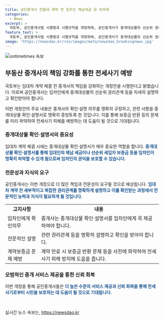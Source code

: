 ```yaml
---
title: 공인중개사 전월세 계약 전 집주인 체납세금 등 의무화
categories:
  - News
excerpt: >
  국토부, 공인중개사법 시행령과 시행규칙을 개정하여, 공인중개사가 중개대상물의 선순위 권리관계 등을 임차인에게 자세히 설명하고 확인받아야 한다고 밝혔습니다. 이를 통해 보증금 반환 어려움 등을 미리 파악하여 전세사기 피해를 예방할 수 있을 것으로 예상됩니다.
feature_text: >
  국토부, 공인중개사법 시행령과 시행규칙을 개정하여, 공인중개사가 중개대상물의 선순위 권리관계 등을 임차인에게 자세히 설명하고 확인받아야 한다고 밝혔습니다. 이를 통해 보증금 반환 어려움 등을 미리 파악하여 전세사기 피해를 예방할 수 있을 것으로 예상됩니다.
image: 'https://newsdao.kr/res/images/meta/newsdao_breakingnews.jpg'
---
```


<p><img src="https://newsdao.kr/res/images/meta/newsdao_breakingnews.jpg" alt="ontimetimes 속보" /></p>

<h2 data-ke-size="size26">부동산 중개사의 책임 강화를 통한 전세사기 예방</h2>

<p>국토부는 임대차 계약 체결 전 중개사의 책임을 강화하는 개정안을 시행한다고 밝혔습니다. 이로써 공인중개사는 임차인에게 중개대상물의 선순위 권리관계 등을 자세히 설명하고 확인받아야 합니다.</p>

<p data-ke-size="size16">이번 개정안의 주요 내용은 중개사의 확인·설명 의무를 명확히 규정하고, 관련 사항을 중개대상물 확인·설명서로 명확히 증빙토록 한 것입니다. 이를 통해 보증금 반환 등의 문제를 미리 파악하여 전세사기 피해를 예방하는 데 도움이 될 것으로 기대됩니다.</p>

<h3>중개대상물 확인·설명서의 중요성</h3>

<p>임대차 계약 체결 시에는 중개대상물 확인·설명서가 매우 중요한 역할을 합니다. <b><span style="color: #1a5490;">중개대상물 확인·설명서를 통해 임대인의 체납 세금이나 선순위 세입자 보증금 등을 임차인이 명확히 파악할 수 있게 됨으로써 임차인의 권익을 보호할 수 있습니다.</span></b></p>

<h3>전문성과 지식의 요구</h3>

<p>공인중개사는 이번 개정으로 더 많은 책임과 전문성이 요구될 것으로 예상됩니다. <b><span style="color: #1a5490;">임대차 계약 전 세부적이고 복잡한 권리관계를 명확하게 설명하고 이를 확인받는 과정에서 전문적인 능력과 지식이 필요하게 될 것입니다.</span></b></p>

<table>
    <tr>
        <td style="text-align: center; height: 17px;"><b>고지사항</b></td>
        <td style="text-align: center; height: 17px;"><b>내용</b></td>
    </tr>
    <tr>
        <td style="height: 17px;">임차인에게 확인의무</td>
        <td style="height: 17px;">중개사는 중개대상물 확인·설명서를 임차인에게 꼭 제공하여야 합니다.</td>
    </tr>
    <tr>
        <td style="height: 17px;">전문적인 설명</td>
        <td style="height: 17px;">관련 권리관계 등을 명확히 설명하고 확인을 받아야 합니다.</td>
    </tr>
    <tr>
        <td style="height: 17px;">계약보증금 문제 예방</td>
        <td style="height: 17px;">계약 만료 시 보증금 반환 문제 등을 사전에 파악하여 전세사기 피해 방지에 도움을 줍니다.</td>
    </tr>
</table>

<h3>모범적인 중개 서비스 제공을 통한 신뢰 회복</h3>

<p>이번 개정을 통해 공인중개사들은 <b><span style="color: #1a5490;">더 높은 수준의 서비스 제공과 신뢰 회복을 통해 전세사기로부터 시민을 보호하는 데 도움이 될 것으로 기대됩니다.</span></b></p>

<p data-ke-size="size16">&nbsp;</p>
실시간 뉴스 속보는, <a href="https://newsdao.kr" rel="dofollow">https://newsdao.kr</a>


